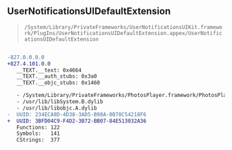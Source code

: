 ## UserNotificationsUIDefaultExtension

> `/System/Library/PrivateFrameworks/UserNotificationsUIKit.framework/PlugIns/UserNotificationsUIDefaultExtension.appex/UserNotificationsUIDefaultExtension`

```diff

-827.0.0.0.0
+827.4.101.0.0
   __TEXT.__text: 0x4664
   __TEXT.__auth_stubs: 0x3a0
   __TEXT.__objc_stubs: 0x1460

   - /System/Library/PrivateFrameworks/PhotosPlayer.framework/PhotosPlayer
   - /usr/lib/libSystem.B.dylib
   - /usr/lib/libobjc.A.dylib
-  UUID: 234ECA8D-4D38-3AD5-B98A-0B78C54218F6
+  UUID: 3BFD04C9-F4D2-3B72-BB07-84E513032A36
   Functions: 122
   Symbols:   141
   CStrings:  377

```
